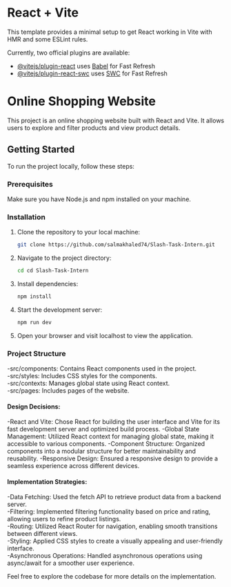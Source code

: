 # React + Vite

This template provides a minimal setup to get React working in Vite with HMR and some ESLint rules.

Currently, two official plugins are available:

- [@vitejs/plugin-react](https://github.com/vitejs/vite-plugin-react/blob/main/packages/plugin-react/README.md) uses [Babel](https://babeljs.io/) for Fast Refresh
- [@vitejs/plugin-react-swc](https://github.com/vitejs/vite-plugin-react-swc) uses [SWC](https://swc.rs/) for Fast Refresh

# Online Shopping Website

This project is an online shopping website built with React and Vite. It allows users to explore and filter products and view product details.

## Getting Started

To run the project locally, follow these steps:

### Prerequisites

Make sure you have Node.js and npm installed on your machine.

### Installation

1. Clone the repository to your local machine:


   ```bash
   git clone https://github.com/salmakhaled74/Slash-Task-Intern.git

2. Navigate to the project directory:
   

   ```bash
   cd cd Slash-Task-Intern


4. Install dependencies:


   ```bash
   npm install
   
5. Start the development server:


   ```bash
   npm run dev


6. Open your browser and visit localhost to view the application.


### Project Structure

-src/components: Contains React components used in the project.  
-src/styles: Includes CSS styles for the components.  
-src/contexts: Manages global state using React context.  
-src/pages: Includes pages of the website.  

#### Design Decisions:

-React and Vite: Chose React for building the user interface and Vite for its fast development server and optimized build process.
-Global State Management: Utilized React context for managing global state, making it accessible to various components.
-Component Structure: Organized components into a modular structure for better maintainability and reusability.
-Responsive Design: Ensured a responsive design to provide a seamless experience across different devices.


#### Implementation Strategies:

-Data Fetching: Used the fetch API to retrieve product data from a backend server.  
-Filtering: Implemented filtering functionality based on price and rating, allowing users to refine product listings.  
-Routing: Utilized React Router for navigation, enabling smooth transitions between different views.  
-Styling: Applied CSS styles to create a visually appealing and user-friendly interface.  
-Asynchronous Operations: Handled asynchronous operations using async/await for a smoother user experience.

Feel free to explore the codebase for more details on the implementation.


